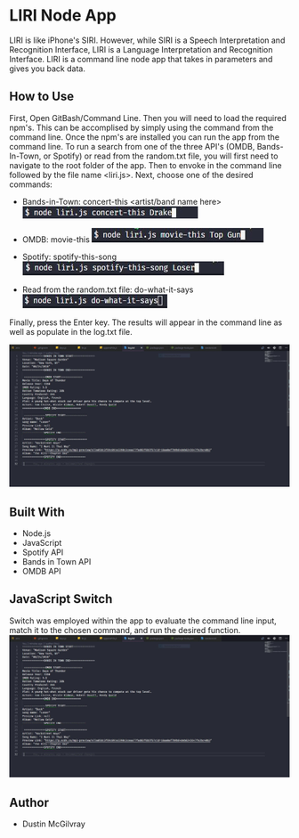 # LIRI Node App
LIRI is like iPhone's SIRI. However, while SIRI is a Speech Interpretation and Recognition Interface, LIRI is a Language Interpretation and Recognition Interface. LIRI is a command line node app that takes in parameters and gives you back data.

## How to Use
First, Open GitBash/Command Line. Then you will need to load the required npm's. This can be accomplised by simply using the command <npm install> from the command line. Once the npm's are installed you can run the app from the command line. To run a search from one of the three API's (OMDB, Bands-In-Town, or Spotify) or read from the random.txt file, you will first need to navigate to the root folder of the app. Then to envoke <node> in the command line followed by the file name <liri.js>. Next, choose one of the desired commands:
 
 - Bands-in-Town: concert-this <artist/band name here> 
 ![screenshot](images/screenShot_concert_this_command.jpg)
  
  - OMDB: movie-this <movie name here> 
  ![screenshot](images/screenShot_movie_this_command.jpg)
  
  - Spotify: spotify-this-song <song name here>
  ![screenshot](images/screenShot_spotify_this_command.jpg)
  
  - Read from the random.txt file: do-what-it-says 
  ![screenshot](images/screenShot_do_what_command.jpg)

Finally, press the Enter key. The results will appear in the command line as well as populate in the log.txt file. 
  
  ![screenshot](images/screenShot_log_txt.jpg)
  
## Built With
* Node.js
* JavaScript
* Spotify API
* Bands in Town API
* OMDB API

## JavaScript Switch
Switch was employed within the app to evaluate the command line input, match it to the chosen command, and run the desired function.
![screenshot](images/screenShot_log_txt.jpg)

## Author
* Dustin McGilvray
